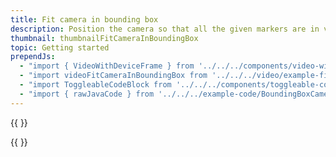 ```yaml
---
title: Fit camera in bounding box
description: Position the camera so that all the given markers are in view.
thumbnail: thumbnailFitCameraInBoundingBox
topic: Getting started
prependJs:
  - "import { VideoWithDeviceFrame } from '../../../components/video-with-device-frame'"
  - "import videoFitCameraInBoundingBox from '../../../video/example-fitcamerainboundingbox.mp4'"
  - "import ToggleableCodeBlock from '../../../components/toggleable-code-block'"
  - "import { rawJavaCode } from '../../../example-code/BoundingBoxCameraActivity.js'"
---
```


{{
  <VideoWithDeviceFrame 
    videoFile={videoFitCameraInBoundingBox}
    rotation="vertical"
    device="pixel-2"
  />
}}

<!-- Any notes about this example would go here.  -->

{{
  <ToggleableCodeBlock 
    java={rawJavaCode}
  />
}}
